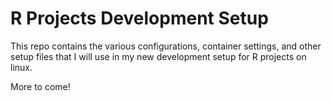 # R Projects Development Setup

This repo contains the various configurations, container settings, and other setup files that I will use in my new development setup for R projects on linux. 

More to come!
